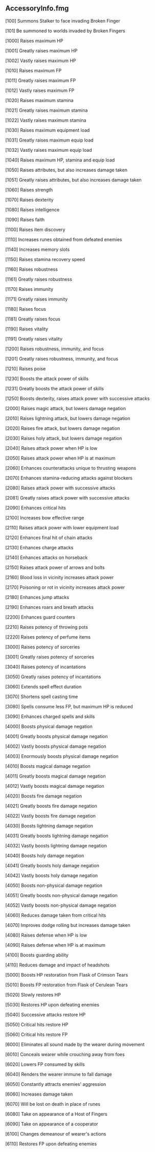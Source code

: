 ## AccessoryInfo.fmg

[100] Summons Stalker to face invading Broken Finger

[101] Be summoned to worlds invaded by Broken Fingers

[1000] Raises maximum HP

[1001] Greatly raises maximum HP

[1002] Vastly raises maximum HP

[1010] Raises maximum FP

[1011] Greatly raises maximum FP

[1012] Vastly raises maximum FP

[1020] Raises maximum stamina

[1021] Greatly raises maximum stamina

[1022] Vastly raises maximum stamina

[1030] Raises maximum equipment load

[1031] Greatly raises maximum equip load

[1032] Vastly raises maximum equip load

[1040] Raises maximum HP, stamina and equip load

[1050] Raises attributes, but also increases damage taken

[1051] Greatly raises attributes, but also increases damage taken

[1060] Raises strength

[1070] Raises dexterity

[1080] Raises intelligence

[1090] Raises faith

[1100] Raises item discovery

[1110] Increases runes obtained from defeated enemies

[1140] Increases memory slots

[1150] Raises stamina recovery speed

[1160] Raises robustness

[1161] Greatly raises robustness

[1170] Raises immunity

[1171] Greatly raises immunity

[1180] Raises focus

[1181] Greatly raises focus

[1190] Raises vitality

[1191] Greatly raises vitality

[1200] Raises robustness, immunity, and focus

[1201] Greatly raises robustness, immunity, and focus

[1210] Raises poise

[1230] Boosts the attack power of skills

[1231] Greatly boosts the attack power of skills

[1250] Boosts dexterity, raises attack power with successive attacks

[2000] Raises magic attack, but lowers damage negation

[2010] Raises lightning attack, but lowers damage negation

[2020] Raises fire attack, but lowers damage negation

[2030] Raises holy attack, but lowers damage negation

[2040] Raises attack power when HP is low

[2050] Raises attack power when HP is at maximum

[2060] Enhances counterattacks unique to thrusting weapons

[2070] Enhances stamina-reducing attacks against blockers

[2080] Raises attack power with successive attacks

[2081] Greatly raises attack power with successive attacks

[2090] Enhances critical hits

[2100] Increases bow effective range

[2110] Raises attack power with lower equipment load

[2120] Enhances final hit of chain attacks

[2130] Enhances charge attacks

[2140] Enhances attacks on horseback

[2150] Raises attack power of arrows and bolts

[2160] Blood loss in vicinity increases attack power

[2170] Poisoning or rot in vicinity increases attack power

[2180] Enhances jump attacks

[2190] Enhances roars and breath attacks

[2200] Enhances guard counters

[2210] Raises potency of throwing pots

[2220] Raises potency of perfume items

[3000] Raises potency of sorceries

[3001] Greatly raises potency of sorceries

[3040] Raises potency of incantations

[3050] Greatly raises potency of incantations

[3060] Extends spell effect duration

[3070] Shortens spell casting time

[3080] Spells consume less FP, but maximum HP is reduced

[3090] Enhances charged spells and skills

[4000] Boosts physical damage negation

[4001] Greatly boosts physical damage negation

[4002] Vastly boosts physical damage negation

[4003] Enormously boosts physical damage negation

[4010] Boosts magical damage negation

[4011] Greatly boosts magical damage negation

[4012] Vastly boosts magical damage negation

[4020] Boosts fire damage negation

[4021] Greatly boosts fire damage negation

[4022] Vastly boosts fire damage negation

[4030] Boosts lightning damage negation

[4031] Greatly boosts lightning damage negation

[4032] Vastly boosts lightning damage negation

[4040] Boosts holy damage negation

[4041] Greatly boosts holy damage negation

[4042] Vastly boosts holy damage negation

[4050] Boosts non-physical damage negation

[4051] Greatly boosts non-physical damage negation

[4052] Vastly boosts non-physical damage negation

[4060] Reduces damage taken from critical hits

[4070] Improves dodge rolling but increases damage taken

[4080] Raises defense when HP is low

[4090] Raises defense when HP is at maximum

[4100] Boosts guarding ability

[4110] Reduces damage and impact of headshots

[5000] Boosts HP restoration from Flask of Crimson Tears

[5010] Boosts FP restoration from Flask of Cerulean Tears

[5020] Slowly restores HP

[5030] Restores HP upon defeating enemies

[5040] Successive attacks restore HP

[5050] Critical hits restore HP

[5060] Critical hits restore FP

[6000] Eliminates all sound made by the wearer during movement

[6010] Conceals wearer while crouching away from foes

[6020] Lowers FP consumed by skills

[6040] Renders the wearer immune to fall damage

[6050] Constantly attracts enemies' aggression

[6060] Increases damage taken

[6070] Will be lost on death in place of runes

[6080] Take on appearance of a Host of Fingers

[6090] Take on appearance of a cooperator

[6100] Changes demeanour of wearer's actions

[6110] Restores FP upon defeating enemies